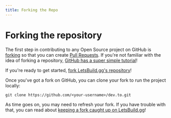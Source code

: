 ```yaml
---
title: Forking the Repo
---
```


# Forking the repository

The first step in contributing to any Open Source project on GitHub is
[forking][forking] so that you can create [Pull Requests][pull_requests]. If
you're not familiar with the idea of forking a repository, [GitHub has a super
simple tutorial][forking_tutorial]!

If you're ready to get started, [fork LetsBuild.gg's repository][fork_dev]!

Once you've got a fork on GitHub, you can clone your fork to run the project
locally:

```shell
git clone https://github.com/<your-username>/dev.to.git
```

As time goes on, you may need to refresh your fork. If you have trouble with
that, you can read about [keeping a fork caught up on
LetsBuild.gg][refresh_your_fork]!

[forking]: https://help.github.com/en/articles/fork-a-repo
[fork_dev]: https://github.com/thepracticaldev/dev.to/fork
[forking_tutorial]: https://guides.github.com/activities/forking/
[pull_requests]: https://help.github.com/en/articles/about-pull-requests
[refresh_your_fork]:
  https://letsbuild.gg/jacobherrington/a-fool-proof-way-to-keep-your-fork-caught-up-in-git-2e2e
